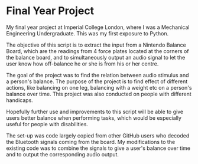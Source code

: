 # Final Year Project
My final year project at Imperial College London, where I was a Mechanical Engineering Undergraduate. This was my first exposure to Python. 

The objective of this script is to extract the input from a Nintendo Balance Board, which are the readings from 4 force plates located at the corners of the balance board, and to simultaneously output an audio signal to let the user know how off-balance he or she is from his or her centre.

The goal of the project was to find the relation between audio stimulus and a person's balance.
The purpose of the project is to find effect of different actions, like balancing on one leg, balancing with a weight etc on a  person's balance over time. This project was also conducted on people with different handicaps.

Hopefully further use and improvements to this script will be able to give users better balance when performing tasks, which would be especially useful for people with disabilities.

The set-up was code largely copied from other GitHub users who decoded the Bluetooth signals coming from the board. My modifications to the existing code was to combine the signals to give a user's balance over time and to output the corresponding audio output. 



